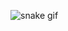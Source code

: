 ![snake gif](https://github.com/YOUR_USERNAME/YOUR_USERNAME/blob/output/github-contribution-grid-snakedark.gif)
